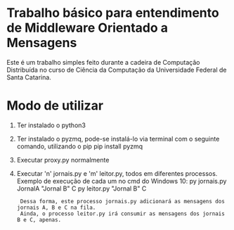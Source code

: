 # Trabalho básico para entendimento de Middleware Orientado a Mensagens

Este é um trabalho simples feito durante a cadeira de Computação Distribuída
no curso de Ciência da Computação da Universidade Federal de Santa Catarina.

# Modo de utilizar

1. Ter instalado o python3

2. Ter instalado o pyzmq, pode-se instalá-lo via terminal com o seguinte comando, utilizando o pip
    pip install pyzmq

3. Executar proxy.py normalmente

4. Executar 'n' jornais.py e 'm' leitor.py, todos em diferentes processos.
    Exemplo de execução de cada um no cmd do Windows 10:
        py jornais.py JornalA "Jornal B" C
        py leitor.py "Jornal B" C

        Dessa forma, este processo jornais.py adicionará as mensagens dos jornais A, B e C na fila. 
        Ainda, o processo leitor.py irá consumir as mensagens dos jornais B e C, apenas.

